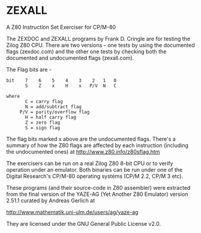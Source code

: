 # ZEXALL
A Z80 Instruction Set Exerciser for CP/M-80

The ZEXDOC and ZEXALL programs by Frank D. Cringle are for testing
the Zilog Z80 CPU.  There are two versions - one tests by using
the documented flags (zexdoc.com) and the other one tests by
checking both the documented and undocumented flags (zexall.com).

The Flag bits are -

```
bit    7    6    5    4    3    2   1   0
       S    Z    x    H    x   P/V  N   C

where
       C = carry flag
       N = add/subtract flag
     P/V = parity/overflow flag
       H = half carry flag
       Z = zero flag
       S = sign flag

```

The flag bits marked x above are the undocumented flags.  There's a
summary of how the Z80 flags are affected by each instruction (including
the undocumented ones) at http://www.z80.info/z80sflag.htm

The exercisers can be run on a real Zilog Z80 8-bit CPU or to verify
operation under an emulator.  Both binaries can be run under one of
the Digital Research's CP/M-80 operating systems (CP/M 2.2, CP/M 3 etc).

These programs (and their source-code in Z80 assembler) were extracted
from the final version of the YAZE-AG (Yet Another Z80 Emulator) version
2.51.1 curated by Andreas Gerlich at

http://www.mathematik.uni-ulm.de/users/ag/yaze-ag

They are licensed under the GNU General Public License v2.0.
